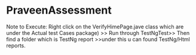 # PraveenAssessment
Note to Execute:  Right click on the VerifyHimePage.jave class which are under the Actual test Cases package) >> Run through TestNgTest>> Then find a folder which is TestNg report >>under this u can found TestNg/Html reports.
